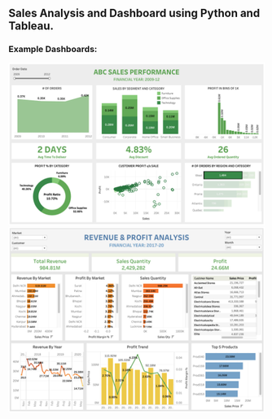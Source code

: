 ## Sales Analysis and Dashboard using Python and Tableau.

### Example Dashboards:

![Alt Text](./reports/sales_KPI_green_fig2.png)
![Alt Text](./reports/revenue_and_profit_analysis_fig6.png)
